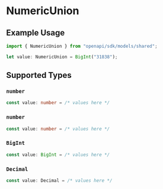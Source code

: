 # NumericUnion

## Example Usage

```typescript
import { NumericUnion } from "openapi/sdk/models/shared";

let value: NumericUnion = BigInt("31838");
```

## Supported Types

### `number`

```typescript
const value: number = /* values here */
```

### `number`

```typescript
const value: number = /* values here */
```

### `BigInt`

```typescript
const value: BigInt = /* values here */
```

### `Decimal`

```typescript
const value: Decimal = /* values here */
```

